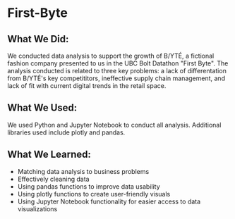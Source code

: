 # First-Byte

## What We Did:
We conducted data analysis to support the growth of B/YTÉ, a fictional fashion company presented to us in the UBC Bolt Datathon "First Byte". 
The analysis conducted is related to three key problems: a lack of differentation from B/YTÉ's key competititors, ineffective supply chain management, and 
lack of fit with current digital trends in the retail space.

## What We Used:
We used Python and Jupyter Notebook to conduct all analysis. Additional libraries used include plotly and pandas. 

## What We Learned:
- Matching data analysis to business problems
- Effectively cleaning data
- Using pandas functions to improve data usability
- Using plotly functions  to create user-friendly visuals
- Using Jupyter Notebook functionality for easier access to data visualizations
